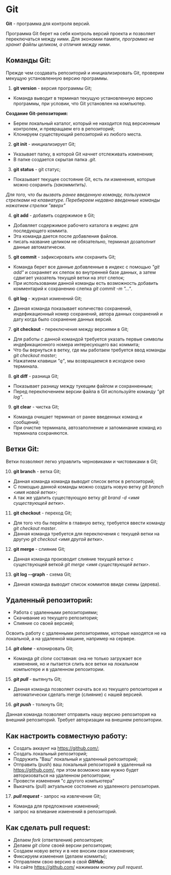 # **Git**
**Git** - программа для контроля версий.

Программа Git берет на себя контроль версий проекта и позволяет переключаться между ними. Для экономии памяти, *программа не хранит файлы целиком, а отличия между ними*.   

## Команды Git:

Прежде чем создавать репозиторий и инициализировать Git, проверим мекущую установленную версию программы.

1. **git version** - версия программы Git;

* Команда выводит в терминал текущую установленную версию программы, при условии, что Git установлен на компьютер.

**Создание Git-репозитория:**

* Берем локальный каталог, который не находится под версионным контролем, и превращаем его в репозиторий;
* Клонируем существующий репозиторий из любого места.

2. **git init** - инициализирует Git;

* Указывает папку, в которой Git начнет отслеживать изменения;
* В папке создается скрытая папка *.git*.

3. **git status** - git статус;

* Показывает текущее состояние Git, есть ли изменения, которые можно сохранить *(закоммитить)*.

*Для того, что бы вызвать ранее введенную команду, пользуемся стрелками на клавиатуре. Перебираем недавно введенные команды нажатием стрелки "вверх"*

4. **git add** - добавить содержимое в Git;

* Добавляет содержимое рабочего каталога в индекс для последующего коммита.
* Эта команда дается после добавления файлов.
* писать название целиком не обязательно, терминал дозаполнит данные автоматически.

5. **git commit** - зафиксировать или сохранить Git;

* Команда берет все данные добавленные в индекс с помощью *"git add"* и сохраняет их слепок во внутренней базе данных, а затем сдвигает указатель текущей ветки на этот слепок;
* При использовании данной команды есть возможность добавить комментарий к сохранению слепка *git commit -m "..."*.

6. **git log** - журнал изменений Git;

* Данная команда показывает количество сохранений, индефикационный номер сохранений, автора данных сохранений и дату когда было сохранение данных версий.

7. **git checkout** - переключения между версиями в Git;

* Для работы с данной командой требуется указать первые символы индефикационного номера интересующего вас коммита;
* Что бы вернуться в ветку, где мы работаем требуется ввод команды *git checkout master*;
* Нажатием клавиши *"q"*, мы возвращаемся в исходное окно терминала. 

8. **git diff** - разница Git;

* Показывает разницу между тукещим файлом и сохранненным;
* Перед переключением версии файла в Git используйте команду *"git log"*.

9. **git clear** - чистка Git;

* Команда очищает терминал от ранее введенных команд и сообщений;
* При очистке терминала, автозаполнение и запоминание команд из терминала сохраняются.

## Ветки Git:

Ветки позволяют легко управлить черновиками и чистовиками в Git;

10. **git branch** - ветка Git;

* Данная команда команда выводит список веток в репозиторий;
* С помощью данной команды можно создать новую ветку *git branch <имя новой ветки>*;
* А так же удалить существующую ветку *git brand -d <имя существующей ветки>*.

11. **git checkout** - переход Git;

* Для того что бы перейти в главную ветку, требуется ввести команду *git checkout master*.
* Данная команда требуется для переключения с текущей ветки на другую *git checkout <имя другой ветки>*.

12. **git merge** - слияние Git;

* Данная команда производит слияние текущей ветки с существующей веткой *git merge <имя существующей ветки>*.

13. **git log --graph** - схема Git;

* Данная команда выводит список коммитов  ввиде схемы (дерева). 

## Удаленный репозиторий:

* Работа с удаленными репозиториями;
* Cкачивание из текущего репозитория;
* Cлияние со своей версией;

Освоить работу с удаленными репозиториями, которые находятся не на локальной, а на удаленной машине, например на сервере.

14. _**git clone**_ - клонировать Git;

* Команда *git clone* составная: она не только загружает все изменения, но и пытается слить все ветки на локальном компьютере и в удаленном репозитории. 

15. _**git pull**_ - вытянуть GIt;

* Данная команда позволяет скачать все из текущего репозитория и автоматически сделать merge (слияние) с нашей версией.

16. _**git push**_ - толкнуть Git;

Данная команда позволяет отправить нашу версию репозитория на внешний репозиторий. Требует авторизации на внешнем репозитории.

## Как настроить совместную работу:

* Создать аккаунт на https://github.com/;
* Создать локальный репозиторий;
* Подружить "Ваш" локальный и удаленный репозиторий;
* Отправить (push) ваш локальный репозиторий в удаленный на https://github.com/, при этом возможно вам нужно будет авторизоваться на удаленном репозитории;
* Провести изменения "с другого компьютера"
* Выкачать (pull) актуальное состояние из удаленного репозитория.

17. _**pull request**_ - запрос на извлечение Git;

* Команда для предложение изменений;
* запрос на вливание изменений в репозиторий.

## Как сделать pull request:

* Делаем *fork* (ответвления) репозитория;
* Делаем *git clone* своей версии репозитория;
* Создаем новую ветку и в нее вносим свои изменения;
* Фиксируем изменения (делаем коммиты);
* Отправляем свою версию в свой _**GitHub**_;
* На сайте https://github.com/ нажимаем кнопку *pull request*.